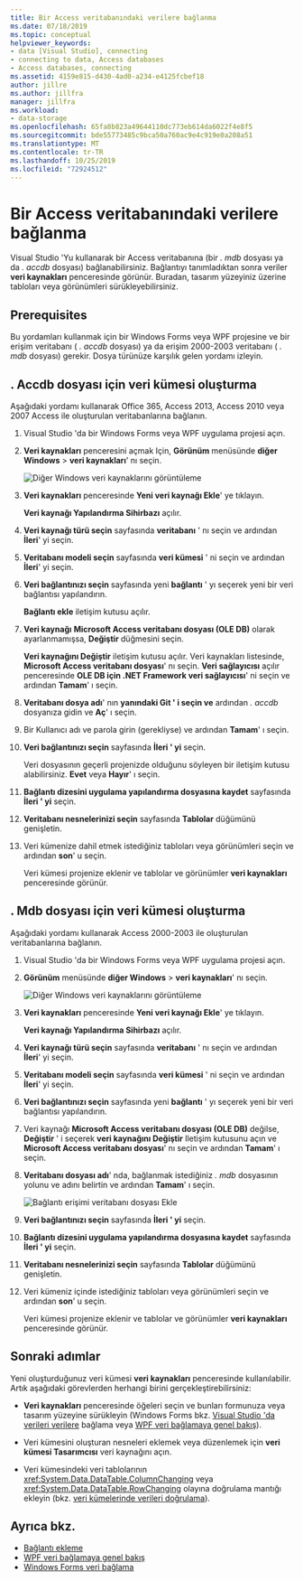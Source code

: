 ```yaml
---
title: Bir Access veritabanındaki verilere bağlanma
ms.date: 07/18/2019
ms.topic: conceptual
helpviewer_keywords:
- data [Visual Studio], connecting
- connecting to data, Access databases
- Access databases, connecting
ms.assetid: 4159e815-d430-4ad0-a234-e4125fcbef18
author: jillre
ms.author: jillfra
manager: jillfra
ms.workload:
- data-storage
ms.openlocfilehash: 65fa8b823a49644110dc773eb614da6022f4e8f5
ms.sourcegitcommit: bde55773485c9bca50a760ac9e4c919e0a208a51
ms.translationtype: MT
ms.contentlocale: tr-TR
ms.lasthandoff: 10/25/2019
ms.locfileid: "72924512"
---
```

# <a name="connect-to-data-in-an-access-database"></a>Bir Access veritabanındaki verilere bağlanma

Visual Studio 'Yu kullanarak bir Access veritabanına (bir *. mdb* dosyası ya da *. accdb* dosyası) bağlanabilirsiniz. Bağlantıyı tanımladıktan sonra veriler **veri kaynakları** penceresinde görünür. Buradan, tasarım yüzeyiniz üzerine tabloları veya görünümleri sürükleyebilirsiniz.

## <a name="prerequisites"></a>Prerequisites

Bu yordamları kullanmak için bir Windows Forms veya WPF projesine ve bir erişim veritabanı ( *. accdb* dosyası) ya da erişim 2000-2003 veritabanı ( *. mdb* dosyası) gerekir. Dosya türünüze karşılık gelen yordamı izleyin.

## <a name="create-a-dataset-for-an-accdb-file"></a>. Accdb dosyası için veri kümesi oluşturma

Aşağıdaki yordamı kullanarak Office 365, Access 2013, Access 2010 veya 2007 Access ile oluşturulan veritabanlarına bağlanın.

1. Visual Studio 'da bir Windows Forms veya WPF uygulama projesi açın.

2. **Veri kaynakları** penceresini açmak Için, **Görünüm** menüsünde **diğer Windows**  > **veri kaynakları**' nı seçin.

   ![Diğer Windows veri kaynaklarını görüntüleme](../data-tools/media/viewdatasources.png)

3. **Veri kaynakları** penceresinde **Yeni veri kaynağı Ekle**' ye tıklayın.

   **Veri kaynağı Yapılandırma Sihirbazı** açılır.

4. **Veri kaynağı türü seçin** sayfasında **veritabanı** ' nı seçin ve ardından **İleri**' yi seçin.

5. **Veritabanı modeli seçin** sayfasında **veri kümesi** ' ni seçin ve ardından **İleri**' yi seçin.

6. **Veri bağlantınızı seçin** sayfasında yeni **bağlantı** ' yı seçerek yeni bir veri bağlantısı yapılandırın.

   **Bağlantı ekle** iletişim kutusu açılır.

7. **Veri kaynağı** **Microsoft Access veritabanı dosyası (OLE DB)** olarak ayarlanmamışsa, **Değiştir** düğmesini seçin.

   **Veri kaynağını Değiştir** iletişim kutusu açılır. Veri kaynakları listesinde, **Microsoft Access veritabanı dosyası**' nı seçin. **Veri sağlayıcısı** açılır penceresinde **OLE DB için .NET Framework veri sağlayıcısı**' ni seçin ve ardından **Tamam**' ı seçin.

8. **Veritabanı dosya adı**' nın **yanındaki Git ' i seçin ve** ardından *. accdb* dosyanıza gidin ve **Aç**' ı seçin.

9. Bir Kullanıcı adı ve parola girin (gerekliyse) ve ardından **Tamam**' ı seçin.

10. **Veri bağlantınızı seçin** sayfasında **İleri ' yi** seçin.

    Veri dosyasının geçerli projenizde olduğunu söyleyen bir iletişim kutusu alabilirsiniz. **Evet** veya **Hayır**' ı seçin.

11. **Bağlantı dizesini uygulama yapılandırma dosyasına kaydet** sayfasında **İleri ' yi** seçin.

12. **Veritabanı nesnelerinizi seçin** sayfasında **Tablolar** düğümünü genişletin.

13. Veri kümenize dahil etmek istediğiniz tabloları veya görünümleri seçin ve ardından **son**' u seçin.

    Veri kümesi projenize eklenir ve tablolar ve görünümler **veri kaynakları** penceresinde görünür.

## <a name="create-a-dataset-for-an-mdb-file"></a>. Mdb dosyası için veri kümesi oluşturma

Aşağıdaki yordamı kullanarak Access 2000-2003 ile oluşturulan veritabanlarına bağlanın.

1. Visual Studio 'da bir Windows Forms veya WPF uygulama projesi açın.

2. **Görünüm** menüsünde **diğer Windows**  > **veri kaynakları**' nı seçin.

   ![Diğer Windows veri kaynaklarını görüntüleme](../data-tools/media/viewdatasources.png)

3. **Veri kaynakları** penceresinde **Yeni veri kaynağı Ekle**' ye tıklayın.

    **Veri kaynağı Yapılandırma Sihirbazı** açılır.

4. **Veri kaynağı türü seçin** sayfasında **veritabanı** ' nı seçin ve ardından **İleri**' yi seçin.

5. **Veritabanı modeli seçin** sayfasında **veri kümesi** ' ni seçin ve ardından **İleri**' yi seçin.

6. **Veri bağlantınızı seçin** sayfasında yeni **bağlantı** ' yı seçerek yeni bir veri bağlantısı yapılandırın.

7. Veri kaynağı **Microsoft Access veritabanı dosyası (OLE DB)** değilse, **Değiştir** ' i seçerek **veri kaynağını Değiştir** Iletişim kutusunu açın ve **Microsoft Access veritabanı dosyası**' nı seçin ve ardından **Tamam**' ı seçin.

8. **Veritabanı dosyası adı**' nda, bağlanmak istediğiniz *. mdb* dosyasının yolunu ve adını belirtin ve ardından **Tamam**' ı seçin.

   ![Bağlantı erişimi veritabanı dosyası Ekle](../data-tools/media/add-connection-access-db.png)

9. **Veri bağlantınızı seçin** sayfasında **İleri ' yi** seçin.

10. **Bağlantı dizesini uygulama yapılandırma dosyasına kaydet** sayfasında **İleri ' yi** seçin.

11. **Veritabanı nesnelerinizi seçin** sayfasında **Tablolar** düğümünü genişletin.

12. Veri kümeniz içinde istediğiniz tabloları veya görünümleri seçin ve ardından **son**' u seçin.

    Veri kümesi projenize eklenir ve tablolar ve görünümler **veri kaynakları** penceresinde görünür.

## <a name="next-steps"></a>Sonraki adımlar

Yeni oluşturduğunuz veri kümesi **veri kaynakları** penceresinde kullanılabilir. Artık aşağıdaki görevlerden herhangi birini gerçekleştirebilirsiniz:

- **Veri kaynakları** penceresinde öğeleri seçin ve bunları formunuza veya tasarım yüzeyine sürükleyin (Windows Forms bkz. [Visual Studio 'da verileri verilere](../data-tools/bind-windows-forms-controls-to-data-in-visual-studio.md) bağlama veya [WPF veri bağlamaya genel bakış](/dotnet/desktop-wpf/data/data-binding-overview)).

- Veri kümesini oluşturan nesneleri eklemek veya düzenlemek için **veri kümesi Tasarımcısı** veri kaynağını açın.

- Veri kümesindeki veri tablolarının <xref:System.Data.DataTable.ColumnChanging> veya <xref:System.Data.DataTable.RowChanging> olayına doğrulama mantığı ekleyin (bkz. [veri kümelerinde verileri doğrulama](../data-tools/validate-data-in-datasets.md)).

## <a name="see-also"></a>Ayrıca bkz.

- [Bağlantı ekleme](../data-tools/add-new-connections.md)
- [WPF veri bağlamaya genel bakış](/dotnet/framework/wpf/data/data-binding-overview)
- [Windows Forms veri bağlama](/dotnet/framework/winforms/data-binding-and-windows-forms)
